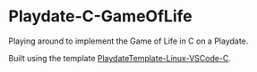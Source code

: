 # Playdate-C-GameOfLife

Playing around to implement the Game of Life in C on a Playdate.

Built using the template [PlaydateTemplate-Linux-VSCode-C](https://github.com/Abbrahan/PlaydateTemplate-Linux-VSCode-C).